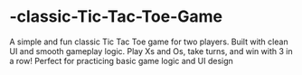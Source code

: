 # -classic-Tic-Tac-Toe-Game
A simple and fun classic Tic Tac Toe game for two players. Built with clean UI and smooth gameplay logic. Play Xs and Os, take turns, and win with 3 in a row! Perfect for practicing basic game logic and UI design
